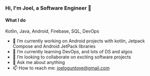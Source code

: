 ### Hi, I'm Joel, a Software Engineer  👋

<!--
**jtoguntoye/jtoguntoye** is a ✨ _special_ ✨ repository because its `README.md` (this file) appears on your GitHub profile. -->
#### What I do
Kotlin, Java, Android, Firebase, SQL, DevOps

- 🔭 I’m currently working on Android projects with kotlin, Jetpack Compose and Android JetPack libraries  
- 🌱 I’m currently learning DevOps, and lots of DS and algos   
- 👯 I’m looking to collaborate on exciting software projects  
- 💬 Ask me about anything
- 📫 How to reach me: joeloguntoye@gmail.com

